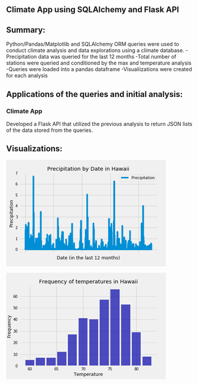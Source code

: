 ## Climate App using SQLAlchemy and Flask API

## Summary:
Python/Pandas/Matplotlib and SQLAlchemy ORM queries were used to conduct climate analysis and data explorations using a climate database. 
-Precipitation data was queried for the last 12 months
-Total number of stations were queried and conditioned by the max and temperature analysis
	-Queries were loaded into a pandas dataframe
	-Visualiizations were created for each analysis


## Applications of the queries and initial analysis:

### Climate App
Developed a Flask API that utilized the previous analysis to return JSON lists of the data stored from the queries.

## Visualizations:

![prec_hawaii](prec_hawaii.png)

![temp_frequency_hawaii3](temp_frequency_hawaii3.png)
